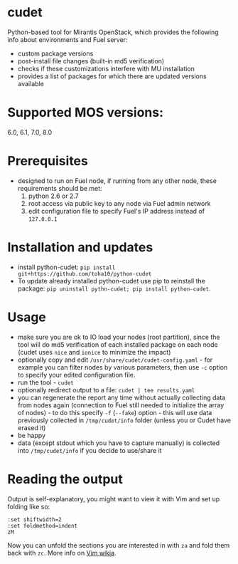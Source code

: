 # cudet
Python-based tool for Mirantis OpenStack, which provides the following info about environments and Fuel server:
- custom package versions
- post-install file changes (built-in md5 verification)
- checks if these customizations interfere with MU installation
- provides a list of packages for which there are updated versions available

# Supported MOS versions:
6.0, 6.1, 7.0, 8.0

# Prerequisites
- designed to run on Fuel node, if running from any other node, these requirements should be met:
  1. python 2.6 or 2.7
  2. root access via public key to any node via Fuel admin network
  3. edit configuration file to specify Fuel's IP address instead of `127.0.0.1`

# Installation and updates
- install python-cudet: `pip install git+https://github.com/toha10/python-cudet`
- To update already installed python-cudet use pip to reinstall the package: `pip uninstall pythn-cudet; pip install python-cudet`.

# Usage
- make sure you are ok to IO load your nodes (root partition), since the tool will do md5 verification of each installed package on each node (cudet uses `nice` and `ionice` to minimize the impact)
- optionally copy and edit `/usr/share/cudet/cudet-config.yaml` - for example you can filter nodes by various parameters, then use `-c` option to specify your edited configuration file.
- run the tool - `cudet`
- optionally redirect output to a file: `cudet | tee results.yaml`
- you can regenerate the report any time without actually collecting data from nodes again (connection to Fuel still needed to initialize the array of nodes) - to do this specify `-f` (`--fake`) option - this will use data previously collected in `/tmp/cudet/info` folder (unless you or Cudet have erased it)
- be happy
- data (except stdout which you have to capture manually) is collected into `/tmp/cudet/info` if you decide to use/share it

# Reading the output
Output is self-explanatory, you might want to view it with Vim and set up folding like so:
```
:set shiftwidth=2
:set foldmethod=indent
zM
```
Now you can unfold the sections you are interested in with `za` and fold them back with `zc`. More info on [Vim wikia](http://vim.wikia.com/wiki/Folding).
